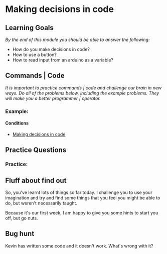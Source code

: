 # Making decisions in code 

## Learning Goals

*By the end of this module you should be able to answer the following:*

* How do you make decisions in code?
* How to use a button? 
* How to read input from an arduino as a variable? 


## Commands | Code

*It is important to practice commands | code and challenge our brain in new ways. Do all of the problems below, including the example problems. They will make you a better programmer | operator.*

### Example: 

#### Conditions 

* [Making decisions in code](https://github.com/carteras/IT-CBR/blob/main/cookbook/arduino/foundations.programming.conditions.md)


## Practice Questions


### Practice:

## Fluff about find out

So, you've learnt lots of things so far today. I challenge you to use your imagination and try and find some things that you feel you might be able to do, but weren't necessarily taught.

Because it's our first week, I am happy to give you some hints to start you off, but go nuts. 


## Bug hunt

Kevin has written some code and it doesn't work. What's wrong with it?
